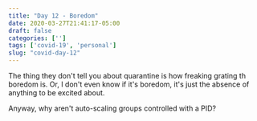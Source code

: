 ```yaml
---
title: "Day 12 - Boredom"
date: 2020-03-27T21:41:17-05:00
draft: false
categories: ['']
tags: ['covid-19', 'personal']
slug: "covid-day-12"
---
```


The thing they don't tell you about quarantine is how freaking grating th boredom is.
Or, I don't even know if it's boredom, it's just the absence of anything to be excited about.

Anyway, why aren't auto-scaling groups controlled with a PID?
